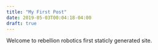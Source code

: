 ```yaml
---
title: "My First Post"
date: 2019-05-03T00:04:18-04:00
draft: true
---
```

Welcome to rebellion robotics first staticly generated site.
